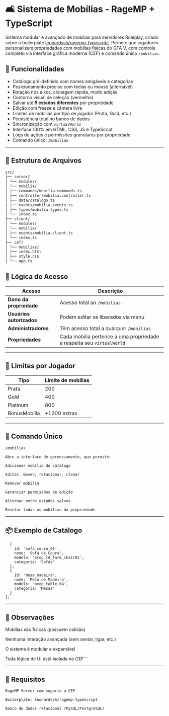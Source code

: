 # 🛋️ Sistema de Mobílias - RageMP + TypeScript

Sistema modular e avançado de mobílias para servidores Roleplay, criado sobre o boilerplate [leonardssh/ragemp-typescript](https://github.com/leonardssh/ragemp-typescript). Permite que jogadores personalizem propriedades com mobílias físicas do GTA V, com controle completo via interface gráfica moderna (CEF) e comando único `/mobilias`.



## 🚀 Funcionalidades

- Catálogo pré-definido com nomes amigáveis e categorias
- Posicionamento preciso com teclas ou mouse (alternável)
- Rotação nos eixos, clonagem rápida, modo edição
- Contorno visual de seleção (vermelho)
- Salvar até **5 estados diferentes** por propriedade
- Edição com freeze e câmera livre
- Limites de mobílias por tipo de jogador (Prata, Gold, etc.)
- Persistência total no banco de dados
- Sincronização com `virtualWorld`
- Interface 100% em HTML, CSS, JS e TypeScript
- Logs de ações e permissões granulares por propriedade
- Comando único: `/mobilias`

---

## 📁 Estrutura de Arquivos

```bash
src/
├── server/
│ └── modules/
│ └── mobilia/
│ ├── commands/mobilia.commands.ts
│ ├── controller/mobilia.controller.ts
│ ├── data/catalogo.ts
│ ├── events/mobilia.events.ts
│ ├── types/mobilia.types.ts
│ └── index.ts
├── client/
│ └── modules/
│ └── mobilia/
│ ├── events/mobilia.client.ts
│ └── index.ts
├── cef/
│ └── mobilias/
│ ├── index.html
│ ├── style.css
│ └── app.ts

```

## 🧠 Lógica de Acesso

| Acesso                      | Descrição |
|----------------------------|-----------|
| **Dono da propriedade**     | Acesso total ao `/mobilias` |
| **Usuários autorizados**    | Podem editar se liberados via menu |
| **Administradores**         | Têm acesso total a qualquer `/mobilias` |
| **Propriedades**            | Cada mobília pertence a uma propriedade e respeita seu `virtualWorld` |

---

## 💾 Limites por Jogador

| Tipo         | Limite de mobílias |
|--------------|--------------------|
| Prata        | 200                |
| Gold         | 400                |
| Platinum     | 800                |
| BonusMobília | +1200 extras       |

---

## 🔧 Comando Único

```text
/mobilias

Abre a interface de gerenciamento, que permite:

Adicionar mobília do catálogo

Editar, mover, rotacionar, clonar

Remover mobília

Gerenciar permissões de edição

Alternar entre estados salvos

Resetar todas as mobílias da propriedade
```
---

## 📦 Exemplo de Catálogo

```export const catalogoMobilias = [
  {
    id: 'sofa_couro_01',
    nome: 'Sofá de Couro',
    modelo: 'prop_ld_farm_chair01',
    categoria: 'Sofás'
  },
  {
    id: 'mesa_madeira',
    nome: 'Mesa de Madeira',
    modelo: 'prop_table_04',
    categoria: 'Mesas'
  }
];
```

---

## 📌 Observações

Mobílias são físicas (possuem colisão)

Nenhuma interação avançada (sem sentar, ligar, etc.)

O sistema é modular e expansível

Toda lógica de UI está isolada no CEF```

---

##  🧩 Requisitos
```
RageMP Server com suporte a CEF

Boilerplate: leonardssh/ragemp-typescript

Banco de dados relacional (MySQL/PostgreSQL)

```



